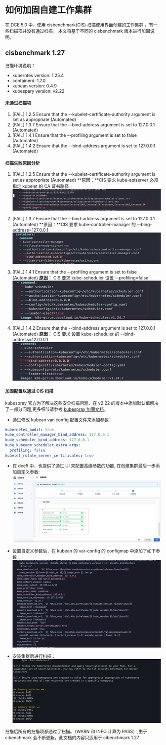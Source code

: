 # 如何加固自建工作集群

在 DCE 5.0 中，使用 cisbenchmark(CIS) 扫描使用界面创建的工作集群 ，有一些扫描项并没有通过扫描。
本文将基于不同的 cisbenchmark 版本进行加固说明。

## cisbenchmark 1.27

扫描环境说明：
- kuberntes version: 1.25.4
- containerd: 1.7.0
- kubean version: 0.4.9
- kubespary version: v2.22

#### 未通过扫描项

1. [FAIL] 1.2.5 Ensure that the --kubelet-certificate-authority argument is set as appropriate (Automated)
2. [FAIL] 1.3.7 Ensure that the --bind-address argument is set to 127.0.0.1 (Automated)
3. [FAIL] 1.4.1 Ensure that the --profiling argument is set to false (Automated)
4. [FAIL] 1.4.2 Ensure that the --bind-address argument is set to 127.0.0.1 (Automated)

#### 扫描失败原因分析

1. [FAIL] 1.2.5 Ensure that the --kubelet-certificate-authority argument is set as appropriate (Automated)
**原因：**CIS 要求 kube-apiserver 必须指定 kubelet 的 CA 证书路径：
    ![img](../../kpanda/images/hardening01.png)

2. [FAIL] 1.3.7 Ensure that the --bind-address argument is set to 127.0.0.1 (Automated)
**原因：**CIS 要求 kube-controller-manager 的 --bing-address=127.0.0.1
    ![img](../../kpanda/images/hardening02.png)

3. [FAIL] 1.4.1 Ensure that the --profiling argument is set to false (Automated)
**原因：** CIS 要求 kube-scheduler 设置 --profiling=false
    ![img](../../kpanda/images/hardening03.png)

4. [FAIL] 1.4.2 Ensure that the --bind-address argument is set to 127.0.0.1 (Automated)
**原因：** CIS 要求 设置 kube-scheduler 的 --bind-address=127.0.0.1
    ![img](../../kpanda/images/hardening04.png)

#### 加固配置以通过 CIS 扫描

kubespray 官方为了解决这些安全扫描问题，在 v2.22 的版本中添加默认值解决了一部分问题,更多细节请参考 [kubespray 加固文档](https://github.com/kubernetes-sigs/kubespray/blob/master/docs/hardening.md)。

- 通过修改 kubean var-config 配置文件来添加参数：

```yaml
kubernetes_audit: true
kube_controller_manager_bind_address: 127.0.0.1
kube_scheduler_bind_address: 127.0.0.1
kube_kubeadm_scheduler_extra_args:
  profiling: false
kubelet_rotate_server_certificates: true
```

- 在 dce5 中，也提供了通过 UI 来配置高级参数的功能, 在创建集群最后一步添加自定义参数:
    ![img](../../kpanda/images/hardening05.png)

- 设置自定义参数后，在 kubean 的 var-config 的 configmap 中添加了如下参数：
    ![img](../../kpanda/images/hardening06.png)

- 安装集群后进行扫描：
    ![img](../../kpanda/images/hardening07.png)

扫描后所有的扫描项都通过了扫描。（WARN 和 INFO 计算为 PASS）,由于 cibenchmark 会不断更新，此文档的内容只适用于 cibenchmark 1.27 